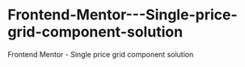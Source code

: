 # Frontend-Mentor---Single-price-grid-component-solution
Frontend Mentor - Single price grid component solution
